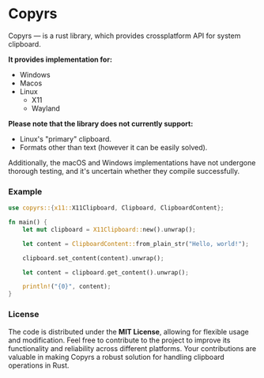 # Copyrs

Copyrs — is a rust library, which provides crossplatform API for system clipboard.

**It provides implementation for:**
- Windows
- Macos
- Linux
    - X11
    - Wayland

**Please note that the library does not currently support:**
- Linux's "primary" clipboard.
- Formats other than text (however it can be easily solved).

Additionally, the macOS and Windows implementations have not undergone thorough testing, and it's uncertain whether they compile successfully.

### Example

```rust
use copyrs::{x11::X11Clipboard, Clipboard, ClipboardContent};

fn main() {
    let mut clipboard = X11Clipboard::new().unwrap();

    let content = ClipboardContent::from_plain_str("Hello, world!");

    clipboard.set_content(content).unwrap();

    let content = clipboard.get_content().unwrap();

    println!("{0}", content);
}
```

### License
The code is distributed under the **MIT License**, allowing for flexible usage and modification. Feel free to contribute to the project to improve its functionality and reliability across different platforms. Your contributions are valuable in making Copyrs a robust solution for handling clipboard operations in Rust.